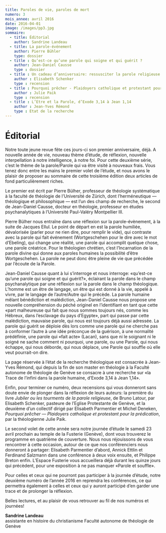 ```yaml
---
title: Paroles de vie, paroles de mort
numero: 3
mois_annee: avril 2016
date: 2016-04-01
image: /images/pp3.jpg
sommaire:
  - title: Éditorial
    author: Sandrine Landeau
  - title: La parole-événement
    author: Pierre Bühler
    type: dossier
  - title : Qu’est-ce qu’une parole qui soigne et qui guérit ?
    author: Jean-Daniel Causse
    type : dossier
  - title : Un cadeau d’anniversaire: ressusciter la parole religieuse ?
    author : Elisabeth Schenker
    type : recension
  - title : Pourquoi prêcher - Plaidoyers catholique et protestant pour la prédication
    author : Julie Paik
    type : recension
  - title : L’Etre et la Parole, d’Exode 3,14 à Jean 1,14
    author : Jean-Yves Rémond
    type : Etat de la recherche
---
```


# Éditorial

Notre toute jeune revue fête ces jours-ci son premier anniversaire, déjà. A nouvelle année de vie, nouveau thème d’étude, de réflexion, nouvelle interpellation à notre intelligence, à notre foi. Pour cette deuxième série, c’est le thème de la parole/Parole qui va être visité à nouveaux frais. Vous tenez donc entre les mains le premier volet de l’étude, et nous
avons le plaisir de proposer au sommaire de cette troisième édition deux articles de fond particulièrement riches. 

Le premier est écrit par Pierre Bülher, professeur de théologie systématique à la faculté de théologie de l’Université de Zürich, dont l’herméneutique — théologique et philosophique — est l’un des champ de recherche, le second de Jean-Daniel Causse, docteur en théologie, professeur en études psychanalytiques à l’Université Paul-Valéry Montpellier III.

Pierre Bülher nous entraîne dans une réflexion sur la parole-évènement, à la suite de Jacques Ellul. Le point de départ en est la
parole humiliée, dévalorisée (parler pour ne rien dire, pour remplir le vide), qui contraste avec la parole qui fait événement (Wortgeschehen pour le dire avec le mot d’Ebeling), qui change une réalité, une parole qui accomplit quelque chose, une parole créatrice. Pour le théologien chrétien, c’est l’Incarnation de la parole divine qui donne aux paroles humaines la possibilité d’être Wortgeschehen. La parole ne peut donc être pleine de vie que précédée par l’écoute de la Parole.

Jean-Daniel Causse quant à lui s’interroge et nous interroge: «qu’est-ce qu’une parole qui soigne et qui guérit?», éclairant la parole dans le champ psychanalytique par une réflexion sur la parole dans le champ théologique. L’homme est un être de langage, un être qui est donné à la vie, appelé à vivre, par le langage de l’autre/Autre qui le précède. La parole humaine mêlant bénédiction et malédiction, Jean-Daniel Causse nous propose une nouvelle compréhension du péché originel en l’identifiant en tant que cette «part malheureuse qui fait que nous sommes toujours nés, comme les Hébreux, dans l’esclavage du pays d’Egypte», part qui passe par cette malédiction, mauvaise parole, qui nous est toujours déjà aussi adressée. La parole qui guérit se déploie dès lors comme une parole qui ne cherche pas à conformer l’autre à une idée préconçue de la guérison, à une normalité prédéfinie, une parole qui «fait acte» (Lacan), sans que ni le soignant ni le soigné ne sache comment ni pourquoi, une parole, ou une Parole, qui nous échappe, qui nous déborde, qui nous déplace, une Parole qui souffle où elle veut pourrait-on dire.

La page réservée à l’état de la recherche théologique est consacrée à Jean-Yves Rémond, qui depuis la fin de son master en
théologie à la Faculté autonome de théologie de Genève se consacre à une recherche sur «la Trace de l’infini dans la parole humaine, d’Exode 3,14 à Jean 1,14».

Enfin, pour terminer ce numéro, deux recensions qui vous donneront sans doute envie de plonger dans la réflexion de leurs auteurs: la première du livre *Jubiler ou les tourments de la parole religieuse*, de Bruno Latour, par Elisabeth Schenker, pasteure de l’Eglise Protestante de Genève, et la deuxième d’un collectif dirigé par Elisabeth Parmentier et Michel Deneken, *Pourquoi prêcher — Plaidoyers catholique et protestant pour la prédication*, par la théologienne Julie Paik.

Le second volet de cette année sera notre journée d’étude le samedi 23 avril prochain au temple de la Fusterie (Genève), dont vous trouverez le programme en quatrième de couverture. Nous nous réjouissons de vous rencontrer à cette occasion, autour de ce que nos conférenciers nous donneront à partager: Elisabeth Parmentier d’abord, Annick Ettlin et Ferdinand Salzmann dans une conférence à deux voix ensuite, et Philippe Breton enfin. L’Espace Fusterie vous accueillera déjà durant les quinze jours qui précèdent, pour une exposition à ne pas manquer «Parole et souffle». 

Pour celles et ceux qui ne pourront pas participer à la journée d’étude, notre deuxième numéro de l’année 2016 en reprendra les
conférences, ce qui permettra également à celles et ceux qui y auront participé d’en garder une trace et de prolonger la réflexion.

Belles lectures, et au plaisir de vous retrouver au fil de nos numéros et journées!

**Sandrine Landeau**<br>
assistante en histoire du christianisme
Faculté autonome de théologie de Genève
